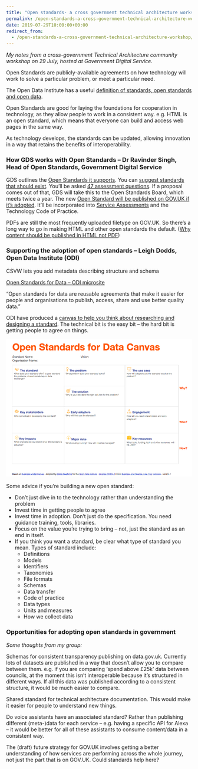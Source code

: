 ```yaml
---
title: "Open standards- a cross government technical architecture workshop"
permalink: /open-standards-a-cross-government-technical-architecture-workshop
date: 2019-07-29T10:00:00+00:00
redirect_from:
  - /open-standards-a-cross-government-technical-architecture-workshop/
---
```


*My notes from a cross-government Technical Architecture community workshop on 29 July, hosted at Government Digital Service.*

Open Standards are publicly-available agreements on how technology will work to solve a particular problem, or meet a particular need.

The Open Data Institute has a useful [definition of standards, open standards and open data](https://standards.theodi.org/introduction/what-are-open-standards-for-data/).

Open Standards are good for laying the foundations for cooperation in technology, as they allow people to work in a consistent way. e.g. HTML is an open standard, which means that everyone can build and access web pages in the same way.

As technology develops, the standards can be updated, allowing innovation in a way that retains the benefits of interoperability.

### How GDS works with Open Standards – Dr Ravinder Singh, Head of Open Standards, Government Digital Service
GDS outlines the [Open Standards it supports](https://www.gov.uk/government/publications/open-standards-principles/open-standards-principles). You can [suggest standards that should exist](http://github.com/alphagov/open-standards/issues). You’ll be asked [47 assessment questions](https://www.gov.uk/guidance/how-an-open-standards-proposal-is-assessed). If a proposal comes out of that, GDS will take this to the Open Standards Board, which meets twice a year. The new [Open Standard will be published on GOV.UK if it’s adopted](https://www.gov.uk/government/publications/open-standards-for-government). It’ll be incorporated into [Service Assessments](https://www.gov.uk/service-manual/service-standard) and the Technology Code of Practice.

PDFs are still the most frequently uploaded filetype on GOV.UK. So there’s a long way to go in making HTML and other open standards the default. ([Why content should be published in HTML not PDF](https://gds.blog.gov.uk/2018/07/16/why-gov-uk-content-should-be-published-in-html-and-not-pdf/))

### Supporting the adoption of open standards – Leigh Dodds, Open Data Institute (ODI)

CSVW lets you add metadata describing structure and schema

[Open Standards for Data – ODI microsite](https://standards.theodi.org/)

“Open standards for data are reusable agreements that make it easier for people and organisations to publish, access, share and use better quality data.”

ODI have produced a [canvas to help you think about researching and designing a standard](http://standards.theodi.org/useful-tools/how-to-use-the-open-standards-for-data-canvas/). The technical bit is the easy bit – the hard bit is getting people to agree on things.

![Open Standards for Data Canvas](https://github.com/martinlugton/martinlugton.github.io/blob/main/images/Screen-Shot-2019-07-29-at-10.40.51.png?raw=true)

Some advice if you’re building a new open standard:

- Don’t just dive in to the technology rather than understanding the problem
- Invest time in getting people to agree
- Invest time in adoption. Don’t just do the specification. You need guidance training, tools, libraries.
- Focus on the value you’re trying to bring – not, just the standard as an end in itself.
- If you think you want a standard, be clear what type of standard you mean. Types of standard include:
  - Definitions
  - Models
  - Identifiers
  - Taxonomies
  - File formats
  - Schemas
  - Data transfer
  - Code of practice
  - Data types
  - Units and measures
  - How we collect data

### Opportunities for adopting open standards in government

*Some thoughts from my group:*

Schemas for consistent transparency publishing on data.gov.uk. Currently lots of datasets are published in a way that doesn’t allow you to compare between them. e.g. if you are comparing ‘spend above £25k’ data between councils, at the moment this isn’t interoperable because it’s structured in different ways. If all this data was published according to a consistent structure, it would be much easier to compare.

Shared standard for technical architecture documentation. This would make it easier for people to understand new things.

Do voice assistants have an associated standard? Rather than publishing different (meta-)data for each service – e.g. having a specific API for Alexa – it would be better for all of these assistants to consume content/data in a consistent way.

The (draft) future strategy for GOV.UK involves getting a better understanding of how services are performing across the whole journey, not just the part that is on GOV.UK. Could standards help here?